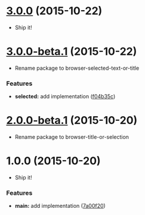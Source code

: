 <a name="3.0.0"></a>
# [3.0.0](https://github.com/quietmole/browser-selected-text-or-title/compare/v3.0.0-beta.1...v3.0.0) (2015-10-22)

* Ship it!


<a name="3.0.0-beta.1"></a>
# [3.0.0-beta.1](https://github.com/quietmole/browser-selected-text-or-title/compare/v2.0.0-beta.1...v3.0.0-beta.1) (2015-10-22)

* Rename package to browser-selected-text-or-title

### Features

* **selected:** add implementation ([f04b35c](https://github.com/quietmole/browser-selected-text-or-title/commit/f04b35c))



<a name="2.0.0-beta.1"></a>
# [2.0.0-beta.1](https://github.com/quietmole/browser-selected-text-or-title/compare/v1.0.0...v2.0.0-beta.1) (2015-10-20)

* Rename package to browser-title-or-selection


<a name="1.0.0"></a>
# 1.0.0 (2015-10-20)

* Ship it!

### Features

* **main:** add implementation ([7a00f20](https://github.com/quietmole/browser-selected-text-or-title/commit/7a00f20))
